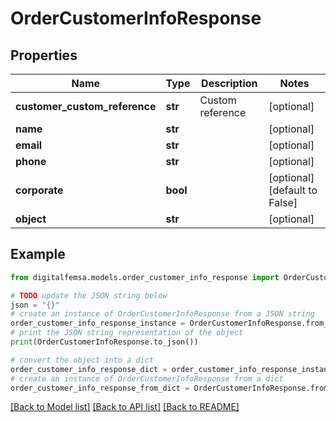 # OrderCustomerInfoResponse


## Properties

Name | Type | Description | Notes
------------ | ------------- | ------------- | -------------
**customer_custom_reference** | **str** | Custom reference | [optional] 
**name** | **str** |  | [optional] 
**email** | **str** |  | [optional] 
**phone** | **str** |  | [optional] 
**corporate** | **bool** |  | [optional] [default to False]
**object** | **str** |  | [optional] 

## Example

```python
from digitalfemsa.models.order_customer_info_response import OrderCustomerInfoResponse

# TODO update the JSON string below
json = "{}"
# create an instance of OrderCustomerInfoResponse from a JSON string
order_customer_info_response_instance = OrderCustomerInfoResponse.from_json(json)
# print the JSON string representation of the object
print(OrderCustomerInfoResponse.to_json())

# convert the object into a dict
order_customer_info_response_dict = order_customer_info_response_instance.to_dict()
# create an instance of OrderCustomerInfoResponse from a dict
order_customer_info_response_from_dict = OrderCustomerInfoResponse.from_dict(order_customer_info_response_dict)
```
[[Back to Model list]](../README.md#documentation-for-models) [[Back to API list]](../README.md#documentation-for-api-endpoints) [[Back to README]](../README.md)


